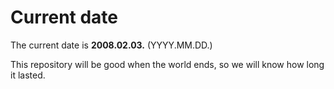 # Current date

The current date is **2008.02.03.** (YYYY.MM.DD.)

This repository will be good when the world ends, so we will know how long it lasted.